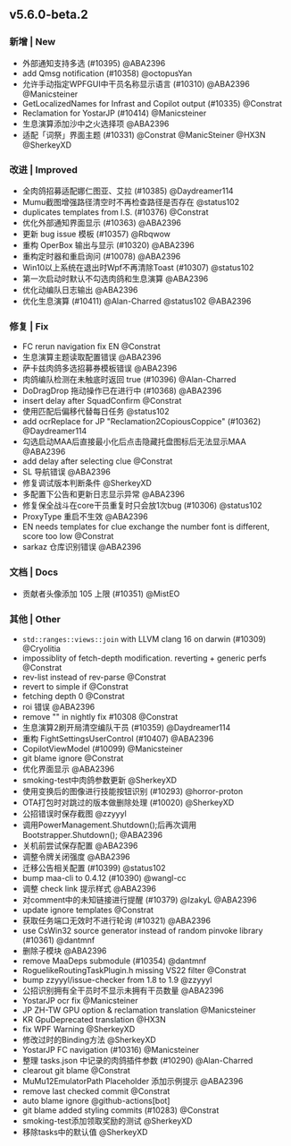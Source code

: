 ## v5.6.0-beta.2

### 新增 | New

* 外部通知支持多选 (#10395) @ABA2396
* add Qmsg notification (#10358) @octopusYan
* 允许手动指定WPFGUI中干员名称显示语言 (#10310) @ABA2396 @Manicsteiner
* GetLocalizedNames for Infrast and Copilot output (#10335) @Constrat
* Reclamation for YostarJP (#10414) @Manicsteiner
* 生息演算添加沙中之火选择项 @ABA2396
* 适配「词祭」界面主题 (#10331) @Constrat @ManicSteiner @HX3N @SherkeyXD

### 改进 | Improved

* 全肉鸽招募适配娜仁图亚、艾拉 (#10385) @Daydreamer114
* Mumu截图增强路径清空时不再检查路径是否存在 @status102
* duplicates templates from I.S. (#10376) @Constrat
* 优化外部通知界面显示 (#10363) @ABA2396
* 更新 bug issue 模板 (#10357) @Rbqwow
* 重构 OperBox 输出与显示 (#10320) @ABA2396
* 重构定时器和重启询问 (#10078) @ABA2396
* Win10以上系统在退出时Wpf不再清除Toast (#10307) @status102
* 第一次启动时默认不勾选肉鸽和生息演算 @ABA2396
* 优化动编队日志输出 @ABA2396
* 优化生息演算 (#10411) @Alan-Charred @status102 @ABA2396

### 修复 | Fix

* FC rerun navigation fix EN @Constrat
* 生息演算主题读取配置错误 @ABA2396
* 萨卡兹肉鸽多选招募券模板错误 @ABA2396
* 肉鸽编队检测在未触底时返回 true (#10396) @Alan-Charred
* DoDragDrop 拖动操作已在进行中 (#10368) @ABA2396
* insert delay after SquadConfirm @Constrat
* 使用匹配后偏移代替每日任务 @status102
* add ocrReplace for JP "Reclamation2CopiousCoppice" (#10362) @Daydreamer114
* 勾选启动MAA后直接最小化后点击隐藏托盘图标后无法显示MAA @ABA2396
* add delay after selecting clue @Constrat
* SL 导航错误 @ABA2396
* 修复调试版本判断条件 @SherkeyXD
* 多配置下公告和更新日志显示异常 @ABA2396
* 修复保全战斗在core干员重复时只会放1次bug (#10306) @status102
* ProxyType 重启不生效 @ABA2396
* EN needs templates for clue exchange the number font is different, score too low @Constrat
* sarkaz 仓库识别错误 @ABA2396

### 文档 | Docs

* 贡献者头像添加 105 上限 (#10351) @MistEO

### 其他 | Other

* `std::ranges::views::join` with LLVM clang 16 on darwin  (#10309) @Cryolitia
* impossiblity of fetch-depth modification. reverting + generic perfs @Constrat
* rev-list instead of rev-parse @Constrat
* revert to simple if @Constrat
* fetching depth 0 @Constrat
* roi 错误 @ABA2396
* remove "" in nightly fix #10308 @Constrat
* 生息演算2刷开局清空编队干员 (#10359) @Daydreamer114
* 重构 FightSettingsUserControl (#10407) @ABA2396
* CopilotViewModel (#10099) @Manicsteiner
* git blame ignore @Constrat
* 优化界面显示 @ABA2396
* smoking-test中肉鸽参数更新 @SherkeyXD
* 使用变换后的图像进行技能按钮识别 (#10293) @horror-proton
* OTA打包时对跳过的版本做删除处理 (#10020) @SherkeyXD
* 公招错误时保存截图 @zzyyyl
* 调用PowerManagement.Shutdown();后再次调用Bootstrapper.Shutdown(); @ABA2396
* 关机前尝试保存配置 @ABA2396
* 调整令牌关闭强度 @ABA2396
* 迁移公告相关配置 (#10399) @status102
* bump maa-cli to 0.4.12 (#10390) @wangl-cc
* 调整 check link 提示样式 @ABA2396
* 对comment中的未知链接进行提醒 (#10379) @IzakyL @ABA2396
* update ignore templates @Constrat
* 获取任务端口无效时不进行轮询 (#10321) @ABA2396
* use CsWin32 source generator instead of random pinvoke library (#10361) @dantmnf
* 删除子模块 @ABA2396
* remove MaaDeps submodule (#10354) @dantmnf
* RoguelikeRoutingTaskPlugin.h missing VS22 filter @Constrat
* bump zzyyyl/issue-checker from 1.8 to 1.9 @zzyyyl
* 公招识别拥有全干员时不显示未拥有干员数量 @ABA2396
* YostarJP ocr fix @Manicsteiner
* JP ZH-TW GPU option & reclamation translation @Manicsteiner
* KR GpuDeprecated translation @HX3N
* fix WPF Warning @SherkeyXD
* 修改过时的Binding方法 @SherkeyXD
* YostarJP FC navigation (#10316) @Manicsteiner
* 整理 tasks.json 中记录的肉鸽插件参数 (#10290) @Alan-Charred
* clearout git blame @Constrat
* MuMu12EmulatorPath Placeholder 添加示例提示 @ABA2396
* remove last checked commit @Constrat
* auto blame ignore @github-actions[bot]
* git blame added styling commits (#10283) @Constrat
* smoking-test添加领取奖励的测试 @SherkeyXD
* 移除tasks中的默认值 @SherkeyXD
